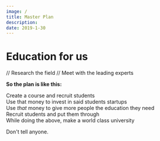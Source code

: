 ```yaml
---
image: /
title: Master Plan
description:
date: 2019-1-30
---
```


# Education for us

// Research the field
// Meet with the leading experts

**So the plan is like this:**

Create a course and recruit students\
Use that money to invest in said students startups\
Use *that* money to give more people the education they need\
Recruit students and put them through\
While doing the above, make a world class university

Don't tell anyone.